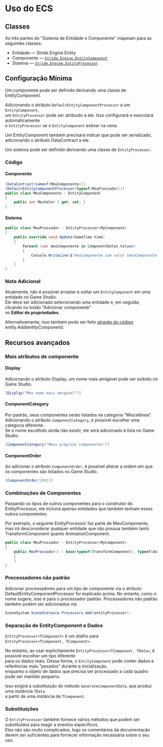 # Uso do ECS

## Classes

As três partes do "Sistema de Entidade e Componente" mapeiam para as seguintes classes:

- Entidade — Stride.Engine.Entity
- Componente — [`Stride.Engine.EntityComponent`](https://doc.stride3d.net/latest/en/api/Stride.Engine.EntityComponent.html)
- Sistema — [`Stride.Engine.EntityProcessor`](https://doc.stride3d.net/latest/en/api/Stride.Engine.EntityProcessor.html)


## Configuração Mínima

Um componente pode ser definido derivando uma classe de EntityComponent.

Adicionando o atributo `DefaultEntityComponentProcessor` a um `EntityComponent`,   
um `EntityProcessor` pode ser atribuído a ele. Isso configurará e executará automaticamente  
o `EntityProcessor` se o `EntityComponent` estiver na cena.

Um EntityComponent também precisará indicar que pode ser serializado,
adicionando o atributo DataContract a ele.

Um sistema pode ser definido derivando uma classe de `EntityProcessor`.


### Código

#### Componente
```csharp
[DataContract(nameof(MeuComponente))]
[DefaultEntityComponentProcessor(typeof(MeuProssador))]
public class MeuComponente : EntityComponent
{
    public int MeuValor { get; set; }
}
```

#### Sistema
```csharp
public class MeuProssador : EntityProcessor<MyComponent>
{
    public override void Update(GameTime time)
    {
        foreach (var meuComponente in ComponentDatas.Values)
        {
            Console.WriteLine($"meuComponente com valor {meuComponente.MeuValor} em {time.Total.TotalSeconds}");
        }
    }
}
```

### Nota Adicional
Atualmente, não é possivel arrastar e soltar um `EntityComponent` em uma entidade no Game Studio.  
Ele deve ser adicionado selecionando uma entidade e, em seguida, clicando no botão "Adicionar componente"  
no **Editor de propriedades**.

Alternativamente, isso também pode ser feito [através do código](https://doc.stride3d.net/latest/en/api/Stride.Engine.Entity.html#Stride_Engine_Entity_Add_Stride_Engine_EntityComponent_) entity.Add(entityComponent).


## Recursos avançados

### Mais atributos de componente

#### Display
Adicionando o atributo Display, um nome mais amigável pode ser exibido no Game Studio.
```csharp
[Display("Meu nome mais amigável")]
```

#### ComponentCategory
Por padrão, seus componentes serão listados na categoria "Miscelânea".  
Adicionando o atributo `ComponentCategory`, é possível escolher uma categoria diferente.  
Se o nome escolhido ainda não existir, ele será adicionado à lista no Game Studio.
```csharp
[ComponentCategory("Meus próprios componentes")]
```

#### ComponentOrder
Ao adicionar o atributo `ComponentOrder`, é possível alterar a ordem em que   
os componentes são listados no Game Studio.
```csharp
[ComponentOrder(2001)]
```


### Combinações de Componentes
Passando os tipos de outros componentes para o construtor do EntityProcessor,
ele incluirá apenas entidades que também tenham esses outros componentes.

Por exemplo, o seguinte EntityProcessor faz parte de MeuComponente, mas irá desconsiderar qualquer entidade
que não possua também tanto TransformComponent quanto AnimationComponent.

```csharp
public class MeuProssador : EntityProcessor<MyComponent>
{
    public MeuProssador() : base(typeof(TransformComponent), typeof(AnimationComponent))
    {
    }
}
```


### Processadores não padrão
Adicionar processadores para um tipo de componente via o atributo DefaultEntityComponentProcessor
foi explicado acima. No entanto, como o nome sugere, isso é para o processador padrão.
Processadores não padrão também podem ser adicionados via
```csharp
SceneSystem.SceneInstance.Processors.Add(entityProcessor);
```


### Separação de EntityComponent e Dados

`EntityProcessor<TComponent>` é um atalho para `EntityProcessor<TComponent, TComponent>`. 

No entanto, ao usar explicitamente `EntityProcessor<TComponent, TData>`, é possível escolher um tipo diferente  
para os dados reais. Dessa forma, o `EntityComponent` pode conter dados e referências mais "pesados" durante a inicialização,  
enquanto o objeto de dados que precisa ser processado a cada quadro pode ser mantido pequeno.

Isso exigirá a substituição do método `GenerateComponentData`, que produz uma instância `TData`  
a partir de uma instância de `TComponent`.

### Substituições
O `EntityProcessor` também fornece vários métodos que podem ser substituídos para reagir a eventos específicos.  
Eles não são muito complicados, logo os comentários da documentação devem ser suficientes para fornecer informação necessária sobre o seu uso.

